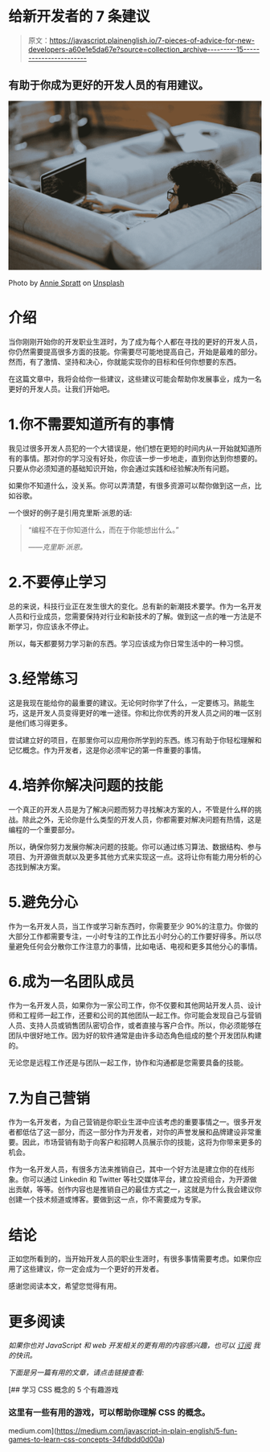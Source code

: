 # 给新开发者的 7 条建议

> 原文：<https://javascript.plainenglish.io/7-pieces-of-advice-for-new-developers-a60e1e5da67e?source=collection_archive---------15----------------------->

## 有助于你成为更好的开发人员的有用建议。

![](img/450e830f908e3c3f421026e2ced77b97.png)

Photo by [Annie Spratt](https://unsplash.com/@anniespratt?utm_source=medium&utm_medium=referral) on [Unsplash](https://unsplash.com?utm_source=medium&utm_medium=referral)

# 介绍

当你刚刚开始你的开发职业生涯时，为了成为每个人都在寻找的更好的开发人员，你仍然需要提高很多方面的技能。你需要尽可能地提高自己，开始是最难的部分。然而，有了激情、坚持和决心，你就能实现你的目标和任何你想要的东西。

在这篇文章中，我将会给你一些建议，这些建议可能会帮助你发展事业，成为一名更好的开发人员。让我们开始吧。

# 1.你不需要知道所有的事情

我见过很多开发人员犯的一个大错误是，他们想在更短的时间内从一开始就知道所有的事情。那对你的学习没有好处，你应该一步一步地走，直到你达到你想要的。只要从你必须知道的基础知识开始，你会通过实践和经验解决所有问题。

如果你不知道什么，没关系。你可以弄清楚，有很多资源可以帮你做到这一点，比如谷歌。

一个很好的例子是引用克里斯·派恩的话:

> “编程不在于你知道什么，而在于你能想出什么。”
> 
> *——克里斯·派恩。*

# 2.不要停止学习

总的来说，科技行业正在发生很大的变化。总有新的新潮技术要学。作为一名开发人员和行业成员，您需要保持对行业和新技术的了解。做到这一点的唯一方法是不断学习，你应该永不停止。

所以，每天都要努力学习新的东西。学习应该成为你日常生活中的一种习惯。

# 3.经常练习

这是我现在能给你的最重要的建议。无论何时你学了什么，一定要练习。熟能生巧，这是开发人员变得更好的唯一途径。你和比你优秀的开发人员之间的唯一区别是他们练习得更多。

尝试建立好的项目，在那里你可以应用你所学到的东西。练习有助于你轻松理解和记忆概念。作为开发者，这是你必须牢记的第一件重要的事情。

# 4.培养你解决问题的技能

一个真正的开发人员是为了解决问题而努力寻找解决方案的人，不管是什么样的挑战。除此之外，无论你是什么类型的开发人员，你都需要对解决问题有热情，这是编程的一个重要部分。

所以，确保你努力发展你解决问题的技能。你可以通过练习算法、数据结构、参与项目、为开源做贡献以及更多其他方式来实现这一点。这将让你有能力用分析的心态找到解决方案。

# 5.避免分心

作为一名开发人员，当工作或学习新东西时，你需要至少 90%的注意力。你做的大部分工作都需要专注，一小时专注的工作比五小时分心的工作要好得多。所以尽量避免任何会分散你工作注意力的事情，比如电话、电视和更多其他分心的事情。

# 6.成为一名团队成员

作为一名开发人员，如果你为一家公司工作，你不仅要和其他网站开发人员、设计师和工程师一起工作，还要和公司的其他团队一起工作。你可能会发现自己与营销人员、支持人员或销售团队密切合作，或者直接与客户合作。所以，你必须能够在团队中很好地工作。因为好的软件通常是由许多动态角色组成的整个开发团队构建的。

无论您是远程工作还是与团队一起工作，协作和沟通都是您需要具备的技能。

# 7.为自己营销

作为一名开发者，为自己营销是你职业生涯中应该考虑的重要事情之一。很多开发者都低估了这一部分，而这一部分作为开发者，对你的声誉发展和品牌建设非常重要。因此，市场营销有助于向客户和招聘人员展示你的技能，这将为你带来更多的机会。

作为一名开发人员，有很多方法来推销自己，其中一个好方法是建立你的在线形象。你可以通过 Linkedin 和 Twitter 等社交媒体平台，建立投资组合，为开源做出贡献，等等。创作内容也是推销自己的最佳方式之一，这就是为什么我会建议你创建一个技术频道或博客。要做到这一点，你不需要成为专家。

# 结论

正如您所看到的，当开始开发人员的职业生涯时，有很多事情需要考虑。如果你应用了这些建议，你一定会成为一个更好的开发者。

感谢您阅读本文，希望您觉得有用。

# 更多阅读

*如果你也对 JavaScript 和 web 开发相关的更有用的内容感兴趣，也可以* [*订阅*](https://mehdiouss.ck.page/) *我的快讯。*

*下面是另一篇有用的文章，请点击链接查看:*

[](https://medium.com/javascript-in-plain-english/5-fun-games-to-learn-css-concepts-34fdbdd0d00a) [## 学习 CSS 概念的 5 个有趣游戏

### 这里有一些有用的游戏，可以帮助你理解 CSS 的概念。

medium.com](https://medium.com/javascript-in-plain-english/5-fun-games-to-learn-css-concepts-34fdbdd0d00a)